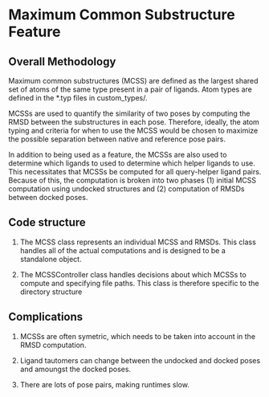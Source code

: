 # Maximum Common Substructure Feature

## Overall Methodology

Maximum common substructures (MCSS) are defined as the largest shared set of atoms of the same type present in a pair of ligands. Atom types are defined in the *.typ files in custom_types/.

MCSSs are used to quantify the similarity of two poses by computing the RMSD between
the substructures in each pose. Therefore, ideally, the atom typing and criteria for
when to use the MCSS would be chosen to maximize the possible separation between
native and reference pose pairs.

In addition to being used as a feature, the MCSSs are also used to determine which ligands to used to determine which helper ligands to use. This necessitates that MCSSs be computed for all query-helper ligand pairs. Because of this, the computation is broken into two phases (1) initial MCSS computation using undocked structures and (2) computation of RMSDs between docked poses.

## Code structure

1. The MCSS class represents an individual MCSS and RMSDs. This class handles all of the actual computations and is designed to be a standalone object.

2. The MCSSController class handles decisions about which MCSSs to compute and specifying file paths. This class is therefore specific to the directory structure

## Complications

1. MCSSs are often symetric, which needs to be taken into account in the RMSD computation.

2. Ligand tautomers can change between the undocked and docked poses and amoungst the docked poses.

3. There are lots of pose pairs, making runtimes slow.

